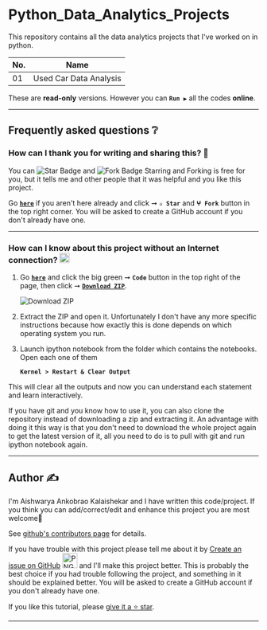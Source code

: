 # Python_Data_Analytics_Projects

This repository contains all the data analytics projects that I've worked on in python.

| **No.** | **Name** | 
| ------- | -------- | 
|	01	| Used Car Data Analysis | https://github.com/Aishwarya-AK/usedcardata/edit/main/cardata.ipynb


These are **read-only** versions. However you can **`Run ▶`**  all the codes **online**.

---

## Frequently asked questions ❔

### How can I thank you for writing and sharing this? 🌷

You can <img src="https://img.shields.io/static/v1?label=%E2%AD%90 Star &message=if%20useful&style=style=flat&color=blue" alt="Star Badge"/> and <img src="https://img.shields.io/static/v1?label=%E2%B5%96 Fork &message=if%20useful&style=style=flat&color=blue" alt="Fork Badge"/> Starring and Forking is free for you, but it tells me and other people that it was helpful and you like this project.

Go [**`here`**](https://github.com/Aishwarya-AK/usedcardata) if you aren't here already and click ➞ **`✰ Star`** and **`ⵖ Fork`** button in the top right corner. You will be asked to create a GitHub account if you don't already have one.

---

### How can I know about this project without an Internet connection? <img alt="GIF" src="https://github.com/TheDudeThatCode/TheDudeThatCode/blob/master/Assets/hmm.gif" width="20" />

1. Go [**`here`**](https://github.com/Aishwarya-AK/usedcardata) and click the big green ➞ **`Code`** button in the top right of the page, then click ➞ [**`Download ZIP`**](https://github.com/Aishwarya-AK/usedcardata/archive/refs/heads/main.zip).

    ![Download ZIP](img/dnld_rep.png)

2. Extract the ZIP and open it. Unfortunately I don't have any more specific instructions because how exactly this is done depends on which operating system you run.
    
3. Launch ipython notebook from the folder which contains the notebooks. Open each one of them
  
    **`Kernel > Restart & Clear Output`**
    
This will clear all the outputs and now you can understand each statement and learn interactively.

If you have git and you know how to use it, you can also clone the repository instead of downloading a zip and extracting it. An advantage with doing it this way is that you don't need to download the whole project again to get the latest version of it, all you need to do is to pull with git and run ipython notebook again.

---

## Author ✍️

I'm Aishwarya Ankobrao Kalaishekar and I have written this code/project. If you think you can add/correct/edit and enhance this project you are most welcome🙏

See [github's contributors page](https://github.com/Aishwarya-AK/usedcardata/graphs/contributors) for details.

If you have trouble with this project please tell me about it by [Create an issue on GitHub](https://github.com/Aishwarya-AK/usedcardata/issues/new) <img alt="PNG" width="30px"  src="https://user-images.githubusercontent.com/48193918/124397909-86858c80-dd30-11eb-803c-9650d9c4a927.png" /></h3> and I'll make this project better. This is probably the best choice if you had trouble following the project, and something in it should be explained better. You will be asked to create a GitHub account if you don't already have one.

If you like this tutorial, please [give it a ⭐ star](https://github.com/Aishwarya-AK/usercarddata).

---


